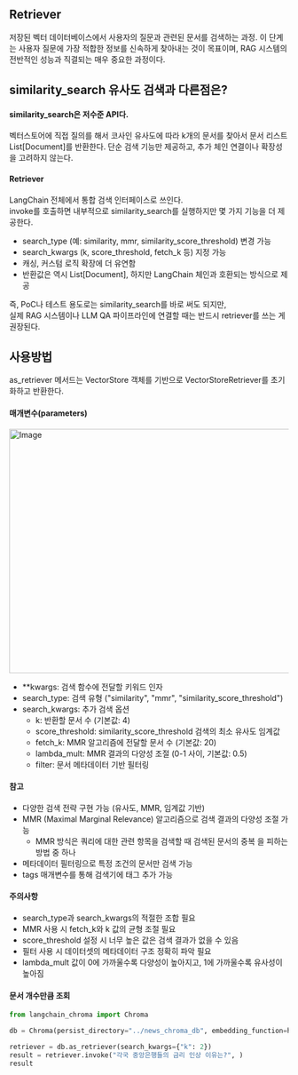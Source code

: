 ## Retriever
저장된 벡터 데이터베이스에서 사용자의 질문과 관련된 문서를 검색하는 과정.
이 단계는 사용자 질문에 가장 적합한 정보를 신속하게 찾아내는 것이 목표이며, RAG 시스템의 전반적인 성능과 직결되는 매우 중요한 과정이다.

## similarity_search 유사도 검색과 다른점은?
#### similarity_search은 저수준 API다.
벡터스토어에 직접 질의를 해서 코사인 유사도에 따라 k개의 문서를 찾아서 문서 리스트 List[Document]를 반환한다.
단순 검색 기능만 제공하고, 추가 체인 연결이나 확장성을 고려하지 않는다.

#### Retriever
LangChain 전체에서 통합 검색 인터페이스로 쓰인다.  
invoke를 호출하면 내부적으로 similarity_search를 실행하지만 몇 가지 기능을 더 제공한다.  
* search_type (예: similarity, mmr, similarity_score_threshold) 변경 가능
* search_kwargs (k, score_threshold, fetch_k 등) 지정 가능
* 캐싱, 커스텀 로직 확장에 더 유연함
* 반환값은 역시 List[Document], 하지만 LangChain 체인과 호환되는 방식으로 제공

즉, PoC나 테스트 용도로는 similarity_search를 바로 써도 되지만,  
실제 RAG 시스템이나 LLM QA 파이프라인에 연결할 때는 반드시 retriever를 쓰는 게 권장된다.


## 사용방법
as_retriever 메서드는 VectorStore 객체를 기반으로 VectorStoreRetriever를 초기화하고 반환한다.  

#### 매개변수(parameters)
<img width="697" height="440" alt="Image" src="https://github.com/user-attachments/assets/4f1fe434-ba34-49e3-8123-28be2e856b65" />  

* **kwargs: 검색 함수에 전달할 키워드 인자
* search_type: 검색 유형 ("similarity", "mmr", "similarity_score_threshold")
* search_kwargs: 추가 검색 옵션
  * k: 반환할 문서 수 (기본값: 4)
  * score_threshold: similarity_score_threshold 검색의 최소 유사도 임계값
  * fetch_k: MMR 알고리즘에 전달할 문서 수 (기본값: 20)
  * lambda_mult: MMR 결과의 다양성 조절 (0-1 사이, 기본값: 0.5)
  * filter: 문서 메타데이터 기반 필터링

#### 참고
* 다양한 검색 전략 구현 가능 (유사도, MMR, 임계값 기반)
* MMR (Maximal Marginal Relevance) 알고리즘으로 검색 결과의 다양성 조절 가능
  * MMR 방식은 쿼리에 대한 관련 항목을 검색할 때 검색된 문서의 중복 을 피하는 방법 중 하나
* 메타데이터 필터링으로 특정 조건의 문서만 검색 가능
* tags 매개변수를 통해 검색기에 태그 추가 가능

#### 주의사항
* search_type과 search_kwargs의 적절한 조합 필요
* MMR 사용 시 fetch_k와 k 값의 균형 조절 필요
* score_threshold 설정 시 너무 높은 값은 검색 결과가 없을 수 있음
* 필터 사용 시 데이터셋의 메타데이터 구조 정확히 파악 필요
* lambda_mult 값이 0에 가까울수록 다양성이 높아지고, 1에 가까울수록 유사성이 높아짐

#### 문서 개수만큼 조회
```py
from langchain_chroma import Chroma

db = Chroma(persist_directory="../news_chroma_db", embedding_function=hf_embeddings)

retriever = db.as_retriever(search_kwargs={"k": 2})
result = retriever.invoke("각국 중앙은행들의 금리 인상 이유는?", )
result
```